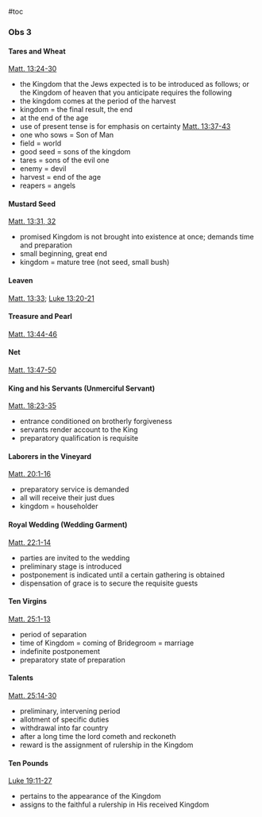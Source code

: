 #toc

### Obs 3

#### Tares and Wheat 
[Matt. 13:24-30](https://read.lsbible.org/?q=matt+13%3A24-30)
- the Kingdom that the Jews expected is to be introduced as follows; or the Kingdom of heaven that you anticipate requires the following
- the kingdom comes at the period of the harvest
- kingdom = the final result, the end
- at the end of the age
- use of present tense is for emphasis on certainty
[Matt. 13:37-43](https://read.lsbible.org/?q=matt+13%3A37-43)
- one who sows = Son of Man
- field = world
- good seed = sons of the kingdom
- tares = sons of the evil one
- enemy = devil
- harvest = end of the age
- reapers = angels
#### Mustard Seed
[Matt. 13:31, 32](https://read.lsbible.org/?q=Matt.+13%3A31-32)
- promised Kingdom is not brought into existence at once; demands time and preparation
- small beginning, great end
- kingdom = mature tree (not seed, small bush)
#### Leaven
[Matt. 13:33](https://read.lsbible.org/?q=Matt.+13%3A33); [Luke 13:20-21](https://read.lsbible.org/?q=Luke+13%3A20-21)

#### Treasure and Pearl
[Matt. 13:44-46](https://read.lsbible.org/?q=Matt.+13%3A44-46)

#### Net
[Matt. 13:47-50](https://read.lsbible.org/?q=Matt.+13%3A47-50)

#### King and his Servants (Unmerciful Servant)
[Matt. 18:23-35](https://read.lsbible.org/?q=Matt.+18%3A23-35)
- entrance conditioned on brotherly forgiveness
- servants render account to the King
- preparatory qualification is requisite
#### Laborers in the Vineyard
[Matt. 20:1-16](https://read.lsbible.org/?q=Matt.+20%3A1-16)
- preparatory service is demanded
- all will receive their just dues
- kingdom = householder

#### Royal Wedding (Wedding Garment)
[Matt. 22:1-14](https://read.lsbible.org/?q=Matt.+22%3A1-14)
- parties are invited to the wedding
- preliminary stage is introduced
- postponement is indicated until a certain gathering is obtained
- dispensation of grace is to secure the requisite guests

#### Ten Virgins
[Matt. 25:1-13](https://read.lsbible.org/?q=Matt.+25%3A1-13)
- period of separation
- time of Kingdom = coming of Bridegroom = marriage
- indefinite postponement
- preparatory state of preparation

#### Talents
[Matt. 25:14-30](https://read.lsbible.org/?q=Matt.+25%3A14-30)
- preliminary, intervening period
- allotment of specific duties
- withdrawal into far country
- after a long time the lord cometh and reckoneth
- reward is the assignment of rulership in the Kingdom
#### Ten Pounds
[Luke 19:11-27](https://read.lsbible.org/?q=Luke+19%3A11-27)
- pertains to the appearance of the Kingdom
- assigns to the faithful a rulership in His received Kingdom

